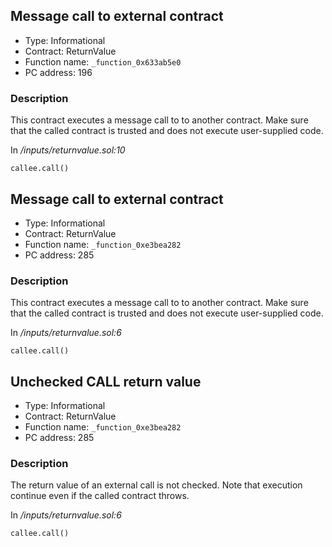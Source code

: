 

## Message call to external contract

- Type: Informational
- Contract: ReturnValue
- Function name: `_function_0x633ab5e0`
- PC address: 196



### Description

This contract executes a message call to to another contract. Make sure that the called contract is trusted and does not execute user-supplied code.

In *<TESTDATA>/inputs/returnvalue.sol:10*

```
callee.call()
```


## Message call to external contract

- Type: Informational
- Contract: ReturnValue
- Function name: `_function_0xe3bea282`
- PC address: 285



### Description

This contract executes a message call to to another contract. Make sure that the called contract is trusted and does not execute user-supplied code.

In *<TESTDATA>/inputs/returnvalue.sol:6*

```
callee.call()
```


## Unchecked CALL return value

- Type: Informational
- Contract: ReturnValue
- Function name: `_function_0xe3bea282`
- PC address: 285



### Description

The return value of an external call is not checked. Note that execution continue even if the called contract throws.

In *<TESTDATA>/inputs/returnvalue.sol:6*

```
callee.call()
```
